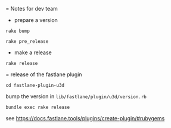 = Notes for dev team

* prepare a version

`rake bump`

`rake pre_release`

* make a release

`rake release`

= release of the fastlane plugin

`cd fastlane-plugin-u3d`

bump the version in `lib/fastlane/plugin/u3d/version.rb`

`bundle exec rake release`

see https://docs.fastlane.tools/plugins/create-plugin/#rubygems